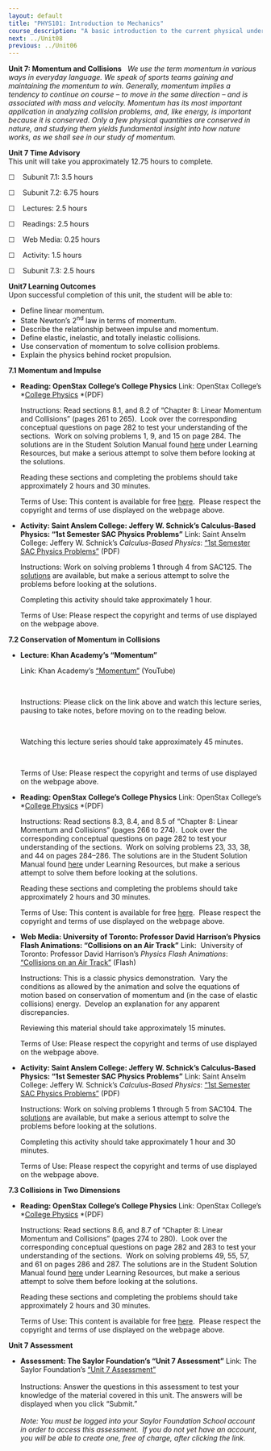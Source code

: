 ```yaml
---
layout: default
title: "PHYS101: Introduction to Mechanics"
course_description: "A basic introduction to the current physical understanding of our universe, including an examination of basic principles of physical laws, their application to the behavior of objects, and the use of the scientific method in driving advances in this knowledge."
next: ../Unit08
previous: ../Unit06
---
```

**Unit 7: Momentum and Collisions** <span id="7"></span> 
*We use the term momentum in various ways in everyday language. We speak
of sports teams gaining and maintaining the momentum to win. Generally,
momentum implies a tendency to continue on course – to move in the same
direction – and is associated with mass and velocity. Momentum has its
most important application in analyzing collision problems, and, like
energy, is important because it is conserved. Only a few physical
quantities are conserved in nature, and studying them yields fundamental
insight into how nature works, as we shall see in our study of
momentum.*

**Unit 7 Time Advisory**  
This unit will take you approximately 12.75 hours to complete.  
  
 ☐    Subunit 7.1: 3.5 hours  
  
 ☐    Subunit 7.2: 6.75 hours

  
 ☐    Lectures: 2.5 hours  
  
 ☐    Readings: 2.5 hours  
  
 ☐    Web Media: 0.25 hours  
  
 ☐    Activity: 1.5 hours

  
 ☐    Subunit 7.3: 2.5 hours

**Unit7 Learning Outcomes**  
Upon successful completion of this unit, the student will be able to:
-   Define linear momentum.
-   State Newton’s 2<sup>nd</sup> law in terms of momentum.
-   Describe the relationship between impulse and momentum.
-   Define elastic, inelastic, and totally inelastic collisions.
-   Use conservation of momentum to solve collision problems.
-   Explain the physics behind rocket propulsion.

**7.1 Momentum and Impulse** <span id="7.1"></span> 
-   **Reading: OpenStax College’s College Physics**
    Link: OpenStax College’s *[College
    Physics](http://www.saylor.org/site/wp-content/uploads/2013/02/PHYS101_OpenStaxCollege_College-Physics.pdf) *(PDF)  
      
     Instructions: Read sections 8.1, and 8.2 of “Chapter 8: Linear
    Momentum and Collisions” (pages 261 to 265).  Look over the
    corresponding conceptual questions on page 282 to test your
    understanding of the sections.  Work on solving problems 1, 9, and
    15 on page 284. The solutions are in the Student Solution Manual
    found [here](http://openstaxcollege.org/textbooks/college-physics)
    under Learning Resources, but make a serious attempt to solve them
    before looking at the solutions.  
      
     Reading these sections and completing the problems should take
    approximately 2 hours and 30 minutes.  
      
     Terms of Use: This content is available for free
    [here](http://cnx.org/content/col11406/1.7).  Please respect the
    copyright and terms of use displayed on the webpage above.

-   **Activity: Saint Anslem College: Jeffery W. Schnick’s
    Calculus-Based Physics: “1st Semester SAC Physics Problems”**
    Link: Saint Anselm College: Jeffery W. Schnick’s *Calculus-Based
    Physics*: [“1st Semester SAC Physics
    Problems”](http://www.anselm.edu/internet/physics/cbphysics/downloadsI/sacProblemsIa13.pdf)
    (PDF)  
      
     Instructions: Work on solving problems 1 through 4 from SAC125. The
    [solutions](http://www.anselm.edu/internet/physics/cbphysics/sacSolutionsI.html)
    are available, but make a serious attempt to solve the problems
    before looking at the solutions.  
      
     Completing this activity should take approximately 1 hour.  
      
     Terms of Use: Please respect the copyright and terms of use
    displayed on the webpage above.

**7.2 Conservation of Momentum in Collisions** <span id="7.2"></span> 
-   **Lecture: Khan Academy’s “Momentum”**

    Link: Khan Academy’s
    [“Momentum”](https://www.khanacademy.org/science/physics/linear-momentum/momentum-tutorial/v/introduction-to-momentum)
    (YouTube)

     

    Instructions: Please click on the link above and watch this lecture
    series, pausing to take notes, before moving on to the reading
    below.

     

    Watching this lecture series should take approximately 45 minutes.

     

    Terms of Use: Please respect the copyright and terms of use
    displayed on the webpage above.

-   **Reading: OpenStax College’s College Physics**
    Link: OpenStax College’s *[College
    Physics](http://www.saylor.org/site/wp-content/uploads/2013/02/PHYS101_OpenStaxCollege_College-Physics.pdf) *(PDF)  
      
     Instructions: Read sections 8.3, 8.4, and 8.5 of “Chapter 8: Linear
    Momentum and Collisions” (pages 266 to 274).  Look over the
    corresponding conceptual questions on page 282 to test your
    understanding of the sections.  Work on solving problems 23, 33, 38,
    and 44 on pages 284–286. The solutions are in the Student Solution
    Manual found
    [here](http://openstaxcollege.org/textbooks/college-physics) under
    Learning Resources, but make a serious attempt to solve them before
    looking at the solutions.  
      
     Reading these sections and completing the problems should take
    approximately 2 hours and 30 minutes.  
      
     Terms of Use: This content is available for free
    [here](http://cnx.org/content/col11406/1.7).  Please respect the
    copyright and terms of use displayed on the webpage above.

-   **Web Media: University of Toronto: Professor David Harrison’s
    Physics Flash Animations: “Collisions on an Air Track”**
    Link:  University of Toronto: Professor David Harrison’s *Physics
    Flash Animations*: [“Collisions on an Air
    Track”](http://faraday.physics.utoronto.ca/PVB/Harrison/Flash/ClassMechanics/AirTrack/AirTrack.html) (Flash)  
      
     Instructions: This is a classic physics demonstration.  Vary the
    conditions as allowed by the animation and solve the equations of
    motion based on conservation of momentum and (in the case of elastic
    collisions) energy.  Develop an explanation for any apparent
    discrepancies.  
      
     Reviewing this material should take approximately 15 minutes.  
      
     Terms of Use: Please respect the copyright and terms of use
    displayed on the webpage above.

-   **Activity: Saint Anslem College: Jeffery W. Schnick’s
    Calculus-Based Physics: “1st Semester SAC Physics Problems”**
    Link: Saint Anselm College: Jeffery W. Schnick’s *Calculus-Based
    Physics*: [“1st Semester SAC Physics
    Problems”](http://www.anselm.edu/internet/physics/cbphysics/downloadsI/sacProblemsIa13.pdf)
    (PDF)  
      
     Instructions: Work on solving problems 1 through 5 from SAC104. The
    [solutions](http://www.anselm.edu/internet/physics/cbphysics/sacSolutionsI.html)
    are available, but make a serious attempt to solve the problems
    before looking at the solutions.  
      
     Completing this activity should take approximately 1 hour and 30
    minutes.  
      
     Terms of Use: Please respect the copyright and terms of use
    displayed on the webpage above.

**7.3 Collisions in Two Dimensions** <span id="7.3"></span> 
-   **Reading: OpenStax College’s College Physics**
    Link: OpenStax College’s *[College
    Physics](http://www.saylor.org/site/wp-content/uploads/2013/02/PHYS101_OpenStaxCollege_College-Physics.pdf) *(PDF)  
      
     Instructions: Read sections 8.6, and 8.7 of “Chapter 8: Linear
    Momentum and Collisions” (pages 274 to 280).  Look over the
    corresponding conceptual questions on page 282 and 283 to test your
    understanding of the sections.  Work on solving problems 49, 55, 57,
    and 61 on pages 286 and 287. The solutions are in the Student
    Solution Manual found
    [here](http://openstaxcollege.org/textbooks/college-physics) under
    Learning Resources, but make a serious attempt to solve them before
    looking at the solutions.  
      
     Reading these sections and completing the problems should take
    approximately 2 hours and 30 minutes.  
      
     Terms of Use: This content is available for free
    [here](http://cnx.org/content/col11406/1.7).  Please respect the
    copyright and terms of use displayed on the webpage above.

**Unit 7 Assessment** <span id="7.4"></span> 
-   **Assessment: The Saylor Foundation’s “Unit 7 Assessment”**
    Link: The Saylor Foundation’s [“Unit 7
    Assessment”](http://school.saylor.org/mod/quiz/view.php?id=1278)  
        
     Instructions: Answer the questions in this assessment to test your
    knowledge of the material covered in this unit. The answers will be
    displayed when you click “Submit.”  
        
     *Note: You must be logged into your Saylor Foundation School
    account in order to access this assessment.  If you do not yet have
    an account, you will be able to create one, free of charge, after
    clicking the link.*


